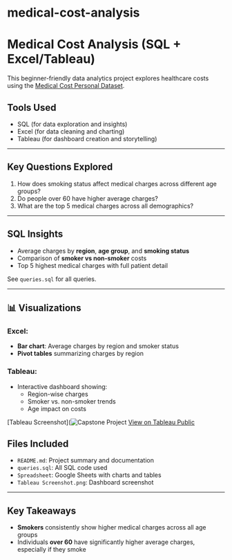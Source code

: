 # medical-cost-analysis

# Medical Cost Analysis (SQL + Excel/Tableau)

This beginner-friendly data analytics project explores healthcare costs using the [Medical Cost Personal Dataset](https://www.kaggle.com/datasets/mirichoi0218/insurance).

## Tools Used

- SQL (for data exploration and insights)
- Excel (for data cleaning and charting)
- Tableau (for dashboard creation and storytelling)

---

## Key Questions Explored

1. How does smoking status affect medical charges across different age groups?
2. Do people over 60 have higher average charges?
3. What are the top 5 medical charges across all demographics?

---

## SQL Insights

- Average charges by **region**, **age group**, and **smoking status**
- Comparison of **smoker vs non-smoker** costs
- Top 5 highest medical charges with full patient detail

See `queries.sql` for all queries.

---

## 📊 Visualizations

### Excel:
- **Bar chart**: Average charges by region and smoker status
- **Pivot tables** summarizing charges by region

### Tableau:
- Interactive dashboard showing:
  - Region-wise charges
  - Smoker vs. non-smoker trends
  - Age impact on costs

 [Tableau Screenshot](![Capstone Project](https://github.com/user-attachments/assets/91649d53-3ea5-495c-ad4f-c28973a53158)
[View on Tableau Public](https://public.tableau.com/app/profile/ashley.melendez.mota/viz/Capstone_17485706941720/CapstoneProject)

## Files Included

- `README.md`: Project summary and documentation
- `queries.sql`: All SQL code used
- `Spreadsheet`: Google Sheets with charts and tables
- `Tableau Screenshot.png`: Dashboard screenshot

---

## Key Takeaways

- **Smokers** consistently show higher medical charges across all age groups
- Individuals **over 60** have significantly higher average charges, especially if they smoke
